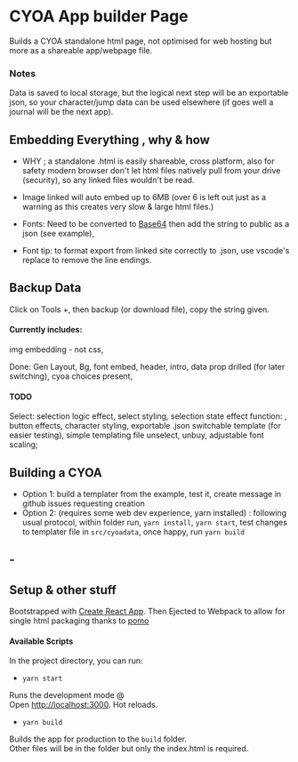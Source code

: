 # CYOA App builder Page

Builds a CYOA standalone html page, not optimised for web hosting but more as a shareable app/webpage file.

### Notes

Data is saved to local storage, but the logical next step will be an exportable json, so your character/jump data can be used elsewhere (if goes well a journal will be the next app).

## Embedding Everything , why & how

- WHY ; a standalone .html is easily shareable, cross platform, also for safety modern browser don't let html files natively pull from your drive (security), so any linked files wouldn't be read.

- Image linked will auto embed up to 6MB (over 6 is left out just as a warning as this creates very slow & large html files.)

- Fonts: Need to be converted to [Base64](https://www.opinionatedgeek.com/codecs/base64encoder) then add the string to public as a json (see example),
- Font tip: to format export from linked site correctly to .json, use vscode's replace to remove the line endings.

## Backup Data

Click on Tools +, then backup (or download file), copy the string given.

#### Currently includes:

img embedding -<img> not css,

Done: Gen Layout, Bg, font embed, header, intro, data prop drilled (for later switching), cyoa choices present,

#### TODO
Select: selection logic effect, select styling, selection state effect
function:  , button effects, character styling, exportable .json
switchable template (for easier testing), simple templating file
unselect, unbuy, adjustable font scaling;

## Building a CYOA

- Option 1: build a templater from the example, test it, create message in github issues requesting creation
- Option 2: (requires some web dev experience, yarn installed) : following usual protocol, within folder run, `yarn install`, `yarn start`, test changes to templater file in `src/cyoadata`, once happy, run `yarn build`

## -

## Setup & other stuff

Bootstrapped with [Create React App](https://github.com/facebook/create-react-app). Then Ejected to Webpack to allow for single html packaging thanks to [pomo](https://stackoverflow.com/questions/51949719/is-there-a-way-to-build-a-react-app-in-a-single-html-file)

#### Available Scripts

In the project directory, you can run:

- `yarn start`

Runs the development mode @ <br />
Open [http://localhost:3000](http://localhost:3000). Hot reloads.

- `yarn build`

Builds the app for production to the `build` folder.<br />
Other files will be in the folder but only the index.html is required.
